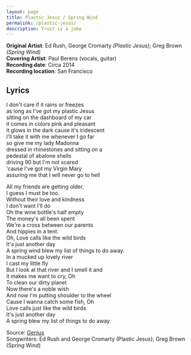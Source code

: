```yaml
---
layout: page
title: Plastic Jesus / Spring Wind
permalink: /plastic-jesus/
description: Trust is a joke
---
```

**Original Artist**: Ed Rush, George Cromarty *(Plastic Jesus)*; Greg Brown *(Spring Wind)*<br>
**Covering Artist**: Paul Berens (vocals, guitar)<br>
**Recording date**: Circa 2014<br>
**Recording location**: San Francisco

<p>
    <nft-card
    contractAddress="0x495f947276749ce646f68ac8c248420045cb7b5e"
    tokenId="464792704295067942055326260603979070088343924201035246970139116188236513281">
    </nft-card>
    <script src="https://unpkg.com/embeddable-nfts/dist/nft-card.min.js"></script>
</p>

## Lyrics
I don't care if it rains or freezes<br>
as long as I've got my plastic Jesus<br>
sitting on the dashboard of my car<br>
it comes in colors pink and pleasant<br>
it glows in the dark cause it's iridescent<br>
I'll take it with me whenever I go far<br>
so give me my lady Madonna<br>
dressed in rhinestones and sitting on a<br>
pedestal of abalone shells<br>
driving 90 but I'm not scared<br>
'cause I've got my Virgin Mary<br>
assuring me that I will never go to hell<br>

All my friends are getting older,<br>
I guess I must be too.<br>
Without their love and kindness<br>
I don't want I'll do<br>
Oh the wine bottle's half empty<br>
The money's all been spent<br>
We're a cross between our parents<br>
And hippies in a tent.<br>
Oh, Love calls like the wild birds<br>
It's just another day<br>
A spring wind blew my list of things to do away.<br>
In a mucked up lovely river<br>
I cast my little fly<br>
But I look at that river and I smell it and<br>
it makes me want to cry, Oh<br>
To clean our dirty planet<br>
Now there's a noble wish<br>
And now I'm putting shoulder to the wheel<br>
Cause I wanna catch some fish, Oh<br>
Love calls just like the wild birds<br>
It's just another day<br>
A spring blew my list of things to do away.<br>

<span class="muted small">Source: </span><a class="muted small" href="https://genius.com/Greg-brown-spring-wind-lyrics" target="_blank">Genius</a><br>
<span class="muted small">Songwriters: Ed Rush and George Cromarty (Plastic Jesus); Greg Brown (Spring Wind)</span>
